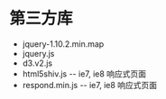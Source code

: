 第三方库
==============

- jquery-1.10.2.min.map
- jquery.js
- d3.v2.js
- html5shiv.js -- ie7, ie8 响应式页面
- respond.min.js -- ie7, ie8 响应式页面

